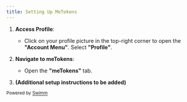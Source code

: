```yaml
---
title: Setting Up MeTokens
---
```

1. **Access Profile**:

   - Click on your profile picture in the top-right corner to open the **"Account Menu"**. Select **"Profile"**.

2. **Navigate to meTokens**:

   - Open the **"meTokens"** tab.

3. **(Additional setup instructions to be added)**

<SwmMeta version="3.0.0" repo-id="Z2l0aHViJTNBJTNBY3J0djMlM0ElM0FjcmVhdGl2ZXBsYXRmb3Jt" repo-name="crtv3"><sup>Powered by [Swimm](https://app.swimm.io/)</sup></SwmMeta>
